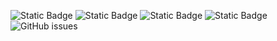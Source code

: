 ![Static Badge](https://img.shields.io/badge/blacklists-60-000000) ![Static Badge](https://img.shields.io/badge/blacklisted-3102642-cc0000) ![Static Badge](https://img.shields.io/badge/whitelisted-2242-00CC00) ![Static Badge](https://img.shields.io/badge/streaming_blacklist-28107-000000) ![GitHub issues](https://img.shields.io/github/issues/fabriziosalmi/blacklists)
